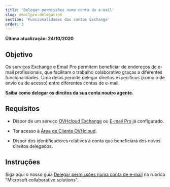 ```yaml
---
title: 'Delegar permissões numa conta de e-mail'
slug: emailpro-delegation
section: 'Funcionalidades das contas Exchange'
order: 3
---
```


**Última atualização: 24/10/2020**

## Objetivo

Os serviços Exchange e Email Pro permitem beneficiar de endereços de e-mail profissionais, que facilitam o trabalho colaborativo graças a diferentes funcionalidades. Uma delas permite delegar direitos específicos (como o de envio ou de acesso) entre diferentes contas de e-mail.

**Saiba como delegar os direitos da sua conta  noutro agente.**

## Requisitos

- Dispor de um serviço [OVHcloud Exchange](https://www.ovhcloud.com/pt/emails/hosted-exchange/) ou [E-mail Pro](https://www.ovhcloud.com/pt/emails/email-pro/) já configurado.

- Ter acesso à [Área de Cliente OVHcloud](https://www.ovh.com/auth/?action=gotomanager&from=https://www.ovh.pt/&ovhSubsidiary=pt).
- Dispor dos identificadores relativos à conta  que beneficiará dos novos direitos delegados.

## Instruções

Siga aqui o nosso guia [Delegar permissões numa conta de e-mail](https://docs.ovh.com/pt/microsoft-collaborative-solutions/exchange_3013_atribuir_permissoes_full_access_a_uma_conta/) na rubrica "Microsoft collaborative solutions".
